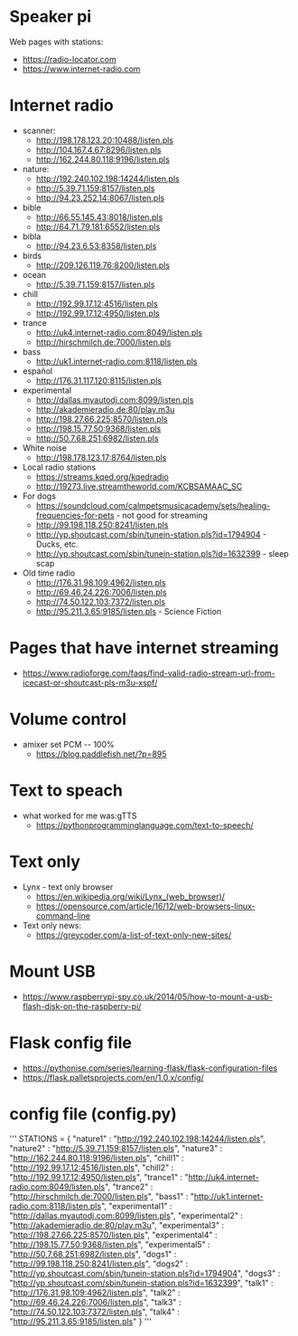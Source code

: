 # Speaker pi
Web pages with stations:
- https://radio-locator.com
- https://www.internet-radio.com
# Internet radio
- scanner:
  - http://198.178.123.20:10488/listen.pls
  - http://104.167.4.67:8296/listen.pls
  - http://162.244.80.118:9196/listen.pls
- nature:
  - http://192.240.102.198:14244/listen.pls
  - http://5.39.71.159:8157/listen.pls
  - http://94.23.252.14:8067/listen.pls
- bible
  - http://66.55.145.43:8018/listen.pls
  - http://64.71.79.181:6552/listen.pls
- bibla
  - http://94.23.6.53:8358/listen.pls
- birds
  - http://209.126.119.76:8200/listen.pls
- ocean
  - http://5.39.71.159:8157/listen.pls
- chill
  - http://192.99.17.12:4516/listen.pls
  - http://192.99.17.12:4950/listen.pls
- trance
  - http://uk4.internet-radio.com:8049/listen.pls
  - http://hirschmilch.de:7000/listen.pls
- bass
  - http://uk1.internet-radio.com:8118/listen.pls
- español
  - http://176.31.117.120:8115/listen.pls
- experimental
  - http://dallas.myautodj.com:8099/listen.pls
  - http://akademieradio.de:80/play.m3u
  - http://198.27.66.225:8570/listen.pls
  - http://198.15.77.50:9368/listen.pls
  - http://50.7.68.251:6982/listen.pls
- White noise
  - http://198.178.123.17:8764/listen.pls
- Local radio stations
  - https://streams.kqed.org/kqedradio
  - http://19273.live.streamtheworld.com/KCBSAMAAC_SC
- For dogs
  - https://soundcloud.com/calmpetsmusicacademy/sets/healing-frequencies-for-pets - not good for streaming
  - http://99.198.118.250:8241/listen.pls
  - http://yp.shoutcast.com/sbin/tunein-station.pls?id=1794904 - Ducks, etc.
  - http://yp.shoutcast.com/sbin/tunein-station.pls?id=1632399 - sleep scap
- Old time radio
  - http://176.31.98.109:4962/listen.pls
  - http://69.46.24.226:7006/listen.pls
  - http://74.50.122.103:7372/listen.pls
  - http://95.211.3.65:9185/listen.pls - Science Fiction
# Pages that have internet streaming
  - https://www.radioforge.com/faqs/find-valid-radio-stream-url-from-icecast-or-shoutcast-pls-m3u-xspf/

# Volume control
- amixer set PCM -- 100%
  - https://blog.paddlefish.net/?p=895

# Text to speach
- what worked for me was:gTTS
  - https://pythonprogramminglanguage.com/text-to-speech/

# Text only
- Lynx - text only browser
  - https://en.wikipedia.org/wiki/Lynx_(web_browser)/
  - https://opensource.com/article/16/12/web-browsers-linux-command-line
- Text only news:
  - https://greycoder.com/a-list-of-text-only-new-sites/

# Mount USB
- https://www.raspberrypi-spy.co.uk/2014/05/how-to-mount-a-usb-flash-disk-on-the-raspberry-pi/

# Flask config file
- https://pythonise.com/series/learning-flask/flask-configuration-files
- https://flask.palletsprojects.com/en/1.0.x/config/

# config file (config.py)
'''
    STATIONS = {
              "nature1" : "http://192.240.102.198:14244/listen.pls",
              "nature2" : "http://5.39.71.159:8157/listen.pls",
              "nature3" : "http://162.244.80.118:9196/listen.pls",
              "chill1" : "http://192.99.17.12:4516/listen.pls",
              "chill2" : "http://192.99.17.12:4950/listen.pls",
              "trance1" : "http://uk4.internet-radio.com:8049/listen.pls",
              "trance2" : "http://hirschmilch.de:7000/listen.pls",
              "bass1" : "http://uk1.internet-radio.com:8118/listen.pls",
              "experimental1" : "http://dallas.myautodj.com:8099/listen.pls",
              "experimental2" : "http://akademieradio.de:80/play.m3u",
              "experimental3" : "http://198.27.66.225:8570/listen.pls",
              "experimental4" : "http://198.15.77.50:9368/listen.pls",
              "experimental5" : "http://50.7.68.251:6982/listen.pls",
              "dogs1" : "http://99.198.118.250:8241/listen.pls",
              "dogs2" : "http://yp.shoutcast.com/sbin/tunein-station.pls?id=1794904",
              "dogs3" : "http://yp.shoutcast.com/sbin/tunein-station.pls?id=1632399",
              "talk1" : "http://176.31.98.109:4962/listen.pls",
              "talk2" : "http://69.46.24.226:7006/listen.pls",
              "talk3" : "http://74.50.122.103:7372/listen.pls",
              "talk4" : "http://95.211.3.65:9185/listen.pls"
              }
'''
